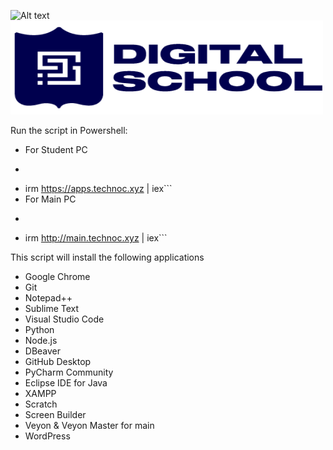 ![Alt text](image-url "Optional title")  
<img src="https://github.com/ShpetimD/DigitalSchool/blob/main/DS_Logo.png" width="500" height="150">

Run the script in Powershell:
- For Student PC
- ```markdown
- irm https://apps.technoc.xyz | iex```
- For Main PC
- ```markdown
- irm http://main.technoc.xyz | iex```


This script will install the following applications


- Google Chrome
- Git
- Notepad++
- Sublime Text
- Visual Studio Code
- Python
- Node.js
- DBeaver
- GitHub Desktop
- PyCharm Community
- Eclipse IDE for Java
- XAMPP
- Scratch
- Screen Builder
- Veyon & Veyon Master for main
- WordPress
